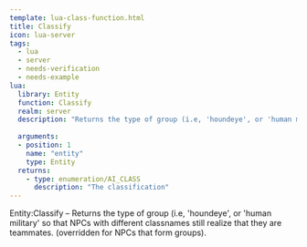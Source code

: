 ```yaml
---
template: lua-class-function.html
title: Classify
icon: lua-server
tags:
  - lua
  - server
  - needs-verification
  - needs-example
lua:
  library: Entity
  function: Classify
  realm: server
  description: "Returns the type of group (i.e, 'houndeye', or 'human military' so that NPCs with different classnames still realize that they are teammates. (overridden for NPCs that form groups)."
  
  arguments:
  - position: 1
    name: "entity"
    type: Entity
  returns:
    - type: enumeration/AI_CLASS
      description: "The classification"
---
```


<div class="lua__search__keywords">
Entity:Classify &#x2013; Returns the type of group (i.e, 'houndeye', or 'human military' so that NPCs with different classnames still realize that they are teammates. (overridden for NPCs that form groups).
</div>
